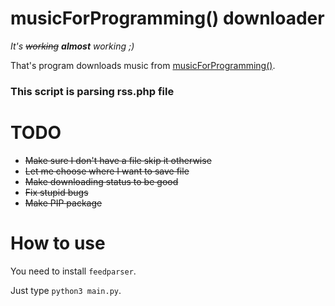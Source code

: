 # musicForProgramming() downloader

*It's ~~working~~ **almost** working ;)*

That's program downloads music from [musicForProgramming()](http://musicforprogramming.net/).

### This script is parsing rss.php file

# TODO
* ~~Make sure I don't have a file skip it otherwise~~
* ~~Let me choose where I want to save file~~
* ~~Make downloading status to be good~~
* ~~Fix stupid bugs~~
* ~~Make PIP package~~

# How to use
You need to install `feedparser`.

Just type `python3 main.py`.
